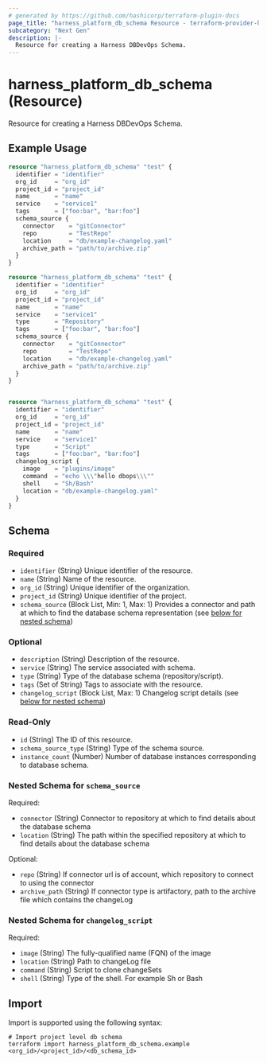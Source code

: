 ```yaml
---
# generated by https://github.com/hashicorp/terraform-plugin-docs
page_title: "harness_platform_db_schema Resource - terraform-provider-harness"
subcategory: "Next Gen"
description: |-
  Resource for creating a Harness DBDevOps Schema.
---
```


# harness_platform_db_schema (Resource)

Resource for creating a Harness DBDevOps Schema.

## Example Usage

```terraform
resource "harness_platform_db_schema" "test" {
  identifier = "identifier"
  org_id     = "org_id"
  project_id = "project_id"
  name       = "name"
  service    = "service1"
  tags       = ["foo:bar", "bar:foo"]
  schema_source {
    connector    = "gitConnector"
    repo         = "TestRepo"
    location     = "db/example-changelog.yaml"
    archive_path = "path/to/archive.zip"
  }
}

resource "harness_platform_db_schema" "test" {
  identifier = "identifier"
  org_id     = "org_id"
  project_id = "project_id"
  name       = "name"
  service    = "service1"
  type       = "Repository"
  tags       = ["foo:bar", "bar:foo"]
  schema_source {
    connector    = "gitConnector"
    repo         = "TestRepo"
    location     = "db/example-changelog.yaml"
    archive_path = "path/to/archive.zip"
  }
}


resource "harness_platform_db_schema" "test" {
  identifier = "identifier"
  org_id     = "org_id"
  project_id = "project_id"
  name       = "name"
  service    = "service1"
  type       = "Script"
  tags       = ["foo:bar", "bar:foo"]
  changelog_script {
    image    = "plugins/image"
    command  = "echo \\\"hello dbops\\\""
    shell    = "Sh/Bash"
    location = "db/example-changelog.yaml"
  }
}
```

<!-- schema generated by tfplugindocs -->
## Schema

### Required

- `identifier` (String) Unique identifier of the resource.
- `name` (String) Name of the resource.
- `org_id` (String) Unique identifier of the organization.
- `project_id` (String) Unique identifier of the project.
- `schema_source` (Block List, Min: 1, Max: 1) Provides a connector and path at which to find the database schema representation (see [below for nested schema](#nestedblock--schema_source))

### Optional

- `description` (String) Description of the resource.
- `service` (String) The service associated with schema.
- `type` (String) Type of the database schema (repository/script).
- `tags` (Set of String) Tags to associate with the resource.
- `changelog_script` (Block List, Max: 1) Changelog script details (see [below for nested schema](#nestedblock--changelog_script))

### Read-Only

- `id` (String) The ID of this resource.
- `schema_source_type` (String) Type of the schema source.
- `instance_count` (Number) Number of database instances corresponding to database schema.

<a id="nestedblock--schema_source"></a>
### Nested Schema for `schema_source`

Required:

- `connector` (String) Connector to repository at which to find details about the database schema
- `location` (String) The path within the specified repository at which to find details about the database schema

Optional:

- `repo` (String) If connector url is of account, which repository to connect to using the connector
- `archive_path` (String) If connector type is artifactory, path to the archive file which contains the changeLog

<a id="nestedblock--changelog_script"></a>
### Nested Schema for `changelog_script`

Required:

- `image` (String) The fully-qualified name (FQN) of the image
- `location` (String) Path to changeLog file
- `command` (String) Script to clone changeSets
- `shell` (String) Type of the shell. For example Sh or Bash

## Import

Import is supported using the following syntax:

```shell
# Import project level db schema
terraform import harness_platform_db_schema.example <org_id>/<project_id>/<db_schema_id>
```
